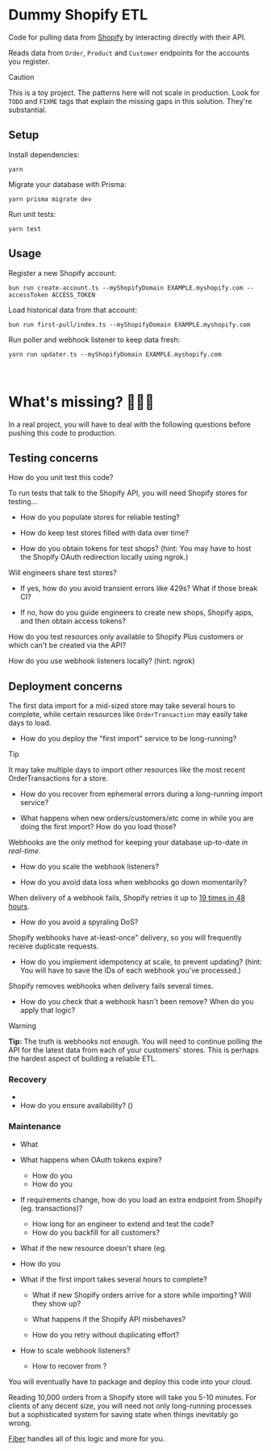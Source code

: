 # Dummy Shopify ETL

Code for pulling data from [Shopify](https://dev.shopify.com) by interacting directly with their API.

Reads data from `Order`, `Product` and `Customer` endpoints for the accounts you register.

> [!CAUTION]
> This is a toy project. The patterns here will not scale in production. Look
> for `TODO` and `FIXME` tags that explain the missing gaps in this solution.
> They're substantial.

## Setup

Install dependencies:

`yarn`

Migrate your database with Prisma:

`yarn prisma migrate dev`

Run unit tests:

`yarn test`

## Usage

Register a new Shopify account:

`bun run create-account.ts --myShopifyDomain EXAMPLE.myshopify.com --accessToken ACCESS_TOKEN`

Load historical data from that account:

`bun run first-pull/index.ts --myShopifyDomain EXAMPLE.myshopify.com`

Run poller and webhook listener to keep data fresh:

`yarn run updater.ts --myShopifyDomain EXAMPLE.myshopify.com`

<br />

# What's missing? 👨🏻‍🚒

In a real project, you will have to deal with the following questions before pushing this code to production.

## Testing concerns

How do you unit test this code?

To run tests that talk to the Shopify API, you will need Shopify stores for testing...

- How do you populate stores for reliable testing?

- How do keep test stores filled with data over time?

- How do you obtain tokens for test shops? (hint: You may have to host the Shopify OAuth redirection locally using ngrok.)

Will engineers share test stores?

  - If yes, how do you avoid transient errors like 429s? What if those break CI?

  - If no, how do you guide engineers to create new shops, Shopify apps, and then obtain access tokens?

How do you test resources only available to Shopify Plus customers or which can't be created via the API?

How do you use webhook listeners locally? (hint: ngrok)

## Deployment concerns

The first data import for a mid-sized store may take several hours to complete, while certain resources like `OrderTransaction` may easily take days to load.

- How do you deploy the "first import" service to be long-running?

> [!TIP]
> It may take multiple days to import other resources like the most recent OrderTransactions for a store.

- How do you recover from ephemeral errors during a long-running import service?

- What happens when new orders/customers/etc come in while you are doing the first import? How do you load those?

Webhooks are the only method for keeping your database up-to-date _in real-time_.


- How do you scale the webhook listeners?

- How do you avoid data loss when webhooks go down momentarily?

When delivery of a webhook fails, Shopify retries it up to [19 times in 48 hours](https://shopify.dev/docs/apps/webhooks/configuration/https#retry-frequency).

- How do you avoid a spyraling DoS?

Shopify webhooks have at-least-once" delivery, so you will frequently receive duplicate requests.

- How do you implement idempotency at scale, to prevent updating? (hint: You will have to save the IDs of each webhook you've processed.)

Shopify removes webhooks when delivery fails several times.

- How do you check that a webhook hasn't been remove? When do you apply that logic?


> [!WARNING]
> **Tip:** The truth is webhooks not enough. You will need to continue polling the API for the latest data from each of your customers' stores.
> This is perhaps the hardest aspect of building a reliable ETL.

### Recovery

-
- How do you ensure availability? ()

### Maintenance

- What

- What happens when OAuth tokens expire?
  - How do you
  - How do you 



- If requirements change, how do you load an extra endpoint from Shopify (eg. transactions)?
  - How long for an engineer to extend and test the code?
  - How do you backfill for all customers?
- What if the new resource doesn't share (eg. 

- How do you 


- What if the first import takes several hours to complete?
  - What if new Shopify orders arrive for a store while importing? Will they show up?

  - What happens if the Shopify API misbehaves?
  - How do you retry without duplicating effort?



- How to scale webhook listeners?
  - How to recover from ?

You will eventually have to package and deploy this code into your cloud.

Reading 10,000 orders from a Shopify store will take you 5-10 minutes. For
clients of any decent size, you will need not only long-running processes but a
sophisticated system for saving state when things inevitably go wrong.

[Fiber](https://fiber.dev) handles all of this logic and more for you.
